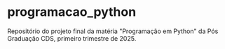 # programacao_python
Repositório do projeto final da matéria "Programação em Python" da Pós Graduação CDS, primeiro trimestre de 2025.
